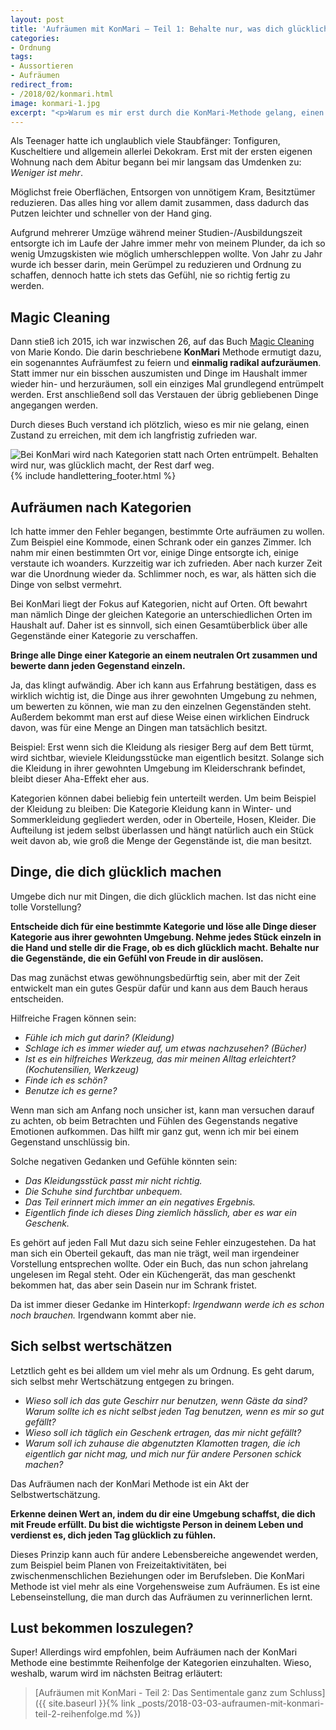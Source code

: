 ```yaml
---
layout: post
title: 'Aufräumen mit KonMari – Teil 1: Behalte nur, was dich glücklich macht'
categories:
- Ordnung
tags:
- Aussortieren
- Aufräumen
redirect_from:
- /2018/02/konmari.html
image: konmari-1.jpg
excerpt: "<p>Warum es mir erst durch die KonMari-Methode gelang, einen langfristig aufgeräumten Zustand zu erreichen und was das Aufräumen mit Wertschätzung und Selbstannahme zu tun hat.</p>"
---
```


Als Teenager hatte ich unglaublich viele Staubfänger: Tonfiguren,
Kuscheltiere und allgemein allerlei Dekokram. Erst mit der ersten eigenen
Wohnung nach dem Abitur begann bei mir langsam das Umdenken
zu: *Weniger ist mehr*.

Möglichst freie Oberflächen, Entsorgen von unnötigem Kram, Besitztümer
reduzieren. Das alles hing vor allem damit zusammen, dass dadurch das
Putzen leichter und schneller von der Hand ging.

Aufgrund mehrerer Umzüge während meiner Studien-/Ausbildungszeit
entsorgte ich im Laufe der Jahre immer mehr von meinem Plunder, da ich
so wenig Umzugskisten wie möglich umherschleppen wollte. Von Jahr zu
Jahr wurde ich besser darin, mein Gerümpel zu reduzieren und Ordnung zu
schaffen, dennoch hatte ich stets das Gefühl, nie so richtig fertig zu
werden.

## Magic Cleaning

Dann stieß ich 2015, ich war inzwischen 26, auf das Buch [Magic Cleaning](https://www.rowohlt.de/taschenbuch/marie-kondo-magic-cleaning.html)
von Marie Kondo. Die darin beschriebene **KonMari** Methode ermutigt
dazu, ein sogenanntes Aufräumfest zu feiern und **einmalig radikal
aufzuräumen**. Statt immer nur ein bisschen auszumisten und Dinge im
Haushalt immer wieder hin- und herzuräumen, soll ein einziges Mal
grundlegend entrümpelt werden. Erst anschließend soll das Verstauen der
übrig gebliebenen Dinge angegangen werden.

Durch dieses Buch verstand ich plötzlich, wieso es mir nie gelang, einen
Zustand zu erreichen, mit dem ich langfristig zufrieden war.

![Bei KonMari wird nach Kategorien statt nach Orten entrümpelt. Behalten wird nur, was glücklich macht, der Rest darf weg.]({{site.baseurl}}/assets/img/posts/konmari-1.jpg)
{% include handlettering_footer.html %}

## Aufräumen nach Kategorien

Ich hatte immer den Fehler begangen, bestimmte Orte aufräumen zu wollen.
Zum Beispiel eine Kommode, einen Schrank oder ein ganzes Zimmer. Ich
nahm mir einen bestimmten Ort vor, einige Dinge entsorgte ich, einige
verstaute ich woanders. Kurzzeitig war ich zufrieden. Aber nach kurzer
Zeit war die Unordnung wieder da. Schlimmer noch, es war, als hätten
sich die Dinge von selbst vermehrt.

Bei KonMari liegt der Fokus auf Kategorien, nicht auf Orten. Oft bewahrt
man nämlich Dinge der gleichen Kategorie an unterschiedlichen Orten im
Haushalt auf. Daher ist es sinnvoll, sich einen Gesamtüberblick über
alle Gegenstände einer Kategorie zu verschaffen.

**Bringe alle Dinge einer Kategorie an einem neutralen Ort zusammen und
bewerte dann jeden Gegenstand einzeln.**

Ja, das klingt aufwändig. Aber ich kann aus Erfahrung bestätigen, dass
es wirklich wichtig ist, die Dinge aus ihrer gewohnten Umgebung zu
nehmen, um bewerten zu können, wie man zu den einzelnen Gegenständen
steht. Außerdem bekommt man erst auf diese Weise einen wirklichen
Eindruck davon, was für eine Menge an Dingen man tatsächlich besitzt.

Beispiel: Erst wenn sich die Kleidung als riesiger Berg auf dem Bett
türmt, wird sichtbar, wieviele Kleidungsstücke man eigentlich besitzt.
Solange sich die Kleidung in ihrer gewohnten Umgebung im Kleiderschrank
befindet, bleibt dieser Aha-Effekt eher aus.

Kategorien können dabei beliebig fein unterteilt werden. Um beim
Beispiel der Kleidung zu bleiben: Die Kategorie Kleidung kann in Winter-
und Sommerkleidung gegliedert werden, oder in Oberteile, Hosen, Kleider.
Die Aufteilung ist jedem selbst überlassen und hängt natürlich auch ein
Stück weit davon ab, wie groß die Menge der Gegenstände ist, die man
besitzt.

## Dinge, die dich glücklich machen

Umgebe dich nur mit Dingen, die dich glücklich machen. Ist das nicht
eine tolle Vorstellung?

**Entscheide dich für eine bestimmte Kategorie und löse alle Dinge
dieser Kategorie aus ihrer gewohnten Umgebung. Nehme jedes Stück einzeln
in die Hand und stelle dir die Frage, ob es dich glücklich macht.
Behalte nur die Gegenstände, die ein Gefühl von Freude in dir
auslösen.**

Das mag zunächst etwas gewöhnungsbedürftig sein, aber mit der Zeit
entwickelt man ein gutes Gespür dafür und kann aus dem Bauch heraus
entscheiden.

Hilfreiche Fragen können sein:

-   *Fühle ich mich gut darin? (Kleidung)*
-   *Schlage ich es immer wieder auf, um etwas nachzusehen? (Bücher)*
-   *Ist es ein hilfreiches Werkzeug, das mir meinen Alltag erleichtert?
    (Kochutensilien, Werkzeug)*
-   *Finde ich es schön?*
-   *Benutze ich es gerne?*

Wenn man sich am Anfang noch unsicher ist, kann man versuchen darauf zu
achten, ob beim Betrachten und Fühlen des Gegenstands negative Emotionen
aufkommen. Das hilft mir ganz gut, wenn ich mir bei einem Gegenstand
unschlüssig bin.

Solche negativen Gedanken und Gefühle könnten sein:

-   *Das Kleidungsstück passt mir nicht richtig.*
-   *Die Schuhe sind furchtbar unbequem.*
-   *Das Teil erinnert mich immer an ein negatives Ergebnis.*
-   *Eigentlich finde ich dieses Ding ziemlich hässlich, aber es war ein
    Geschenk.*

Es gehört auf jeden Fall Mut dazu sich seine Fehler einzugestehen. Da
hat man sich ein Oberteil gekauft, das man nie trägt, weil man
irgendeiner Vorstellung entsprechen wollte. Oder ein Buch, das nun schon
jahrelang ungelesen im Regal steht. Oder ein Küchengerät, das man
geschenkt bekommen hat, das aber sein Dasein nur im Schrank fristet.

Da ist immer dieser Gedanke im Hinterkopf:
*Irgendwann werde ich es schon noch brauchen.*
Irgendwann kommt aber nie.

## Sich selbst wertschätzen

Letztlich geht es bei alldem um viel mehr als um Ordnung. Es geht darum,
sich selbst mehr Wertschätzung entgegen zu bringen.

-   *Wieso soll ich das gute Geschirr nur benutzen, wenn Gäste da sind?
    Warum sollte ich es nicht selbst jeden Tag benutzen, wenn es mir so
    gut gefällt?*
-   *Wieso soll ich täglich ein Geschenk ertragen, das mir nicht
    gefällt?*
-   *Warum soll ich zuhause die abgenutzten Klamotten tragen, die ich
    eigentlich gar nicht mag, und mich nur für andere Personen schick
    machen?*

Das Aufräumen nach der KonMari Methode ist ein Akt der
Selbstwertschätzung.

**Erkenne deinen Wert an, indem du dir eine Umgebung schaffst, die dich
mit Freude erfüllt. Du bist die wichtigste Person in deinem Leben und
verdienst es, dich jeden Tag glücklich zu fühlen.**

Dieses Prinzip kann auch für andere Lebensbereiche angewendet werden,
zum Beispiel beim Planen von Freizeitaktivitäten, bei
zwischenmenschlichen Beziehungen oder im Berufsleben. Die KonMari
Methode ist viel mehr als eine Vorgehensweise zum Aufräumen. Es ist eine
Lebenseinstellung, die man durch das Aufräumen zu verinnerlichen lernt.

## Lust bekommen loszulegen?

Super! Allerdings wird empfohlen, beim Aufräumen nach der KonMari
Methode eine bestimmte Reihenfolge der Kategorien einzuhalten. Wieso,
weshalb, warum wird im nächsten Beitrag erläutert:

> [Aufräumen mit KonMari - Teil 2: Das Sentimentale ganz zum Schluss]({{ site.baseurl }}{% link _posts/2018-03-03-aufraumen-mit-konmari-teil-2-reihenfolge.md %})

